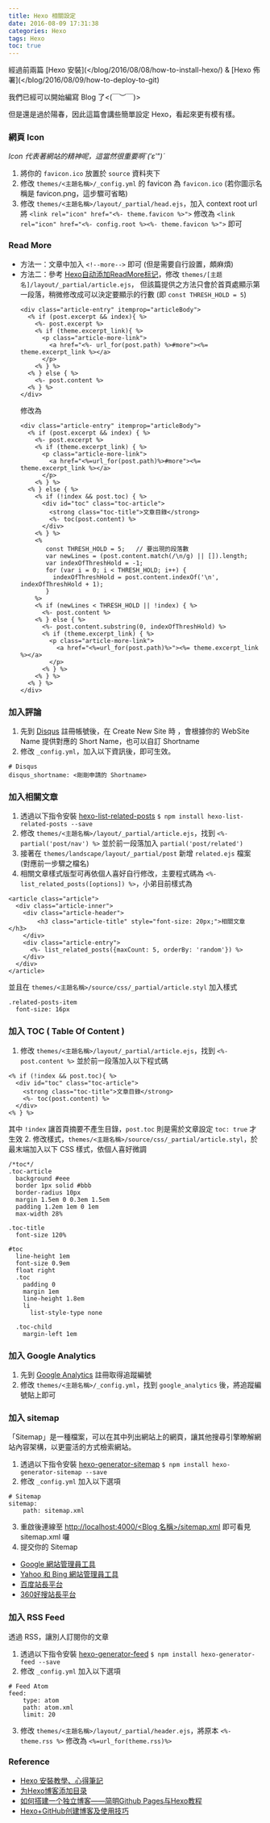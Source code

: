 ```yaml
---
title: Hexo 相關設定
date: 2016-08-09 17:31:38
categories: Hexo
tags: Hexo
toc: true
---
```

經過前兩篇 [Hexo 安裝](</blog/2016/08/08/how-to-install-hexo/) &amp; [Hexo 佈署](</blog/2016/08/09/how-to-deploy-to-git)

我們已經可以開始編寫 Blog 了<(￣︶￣)>

但是還是過於陽春，因此這篇會講些簡單設定 Hexo，看起來更有模有樣。

### 網頁 Icon
_Icon 代表著網站的精神呢，這當然很重要啊ˋ(′ε‵")ˊ_
1. 將你的 `favicon.ico` 放置於 `source` 資料夾下
2. 修改 `themes/<主題名稱>/_config.yml` 的 favicon 為 `favicon.ico` (若你圖示名稱是 favicon.png，這步驟可省略)
3. 修改 `themes/<主題名稱>/layout/_partial/head.ejs`，加入 context root url
    將 `<link rel="icon" href="<%- theme.favicon %>">` 修改為 `<link rel="icon" href="<%- config.root %><%- theme.favicon %>">` 即可

### Read More
* 方法一：文章中加入 `<!--more-->` 即可 (但是需要自行設置，頗麻煩)
* 方法二：參考  [Hexo自动添加ReadMore标记](https://twiceyuan.com/2014/05/25/hexo%E8%87%AA%E5%8A%A8%E6%B7%BB%E5%8A%A0readmore%E6%A0%87%E8%AE%B0/)，修改 `themes/[主题名]/layout/_partial/article.ejs`，
  但該篇提供之方法只會於首頁處顯示第一段落，稍微修改成可以決定要顯示的行數 (即 `const THRESH_HOLD = 5`)
    ```
    <div class="article-entry" itemprop="articleBody">
      <% if (post.excerpt && index){ %>
        <%- post.excerpt %>
        <% if (theme.excerpt_link){ %>
          <p class="article-more-link">
            <a href="<%- url_for(post.path) %>#more"><%= theme.excerpt_link %></a>
          </p>
        <% } %>
      <% } else { %>
        <%- post.content %>
      <% } %>
    </div>
    ```
    修改為
    ```
    <div class="article-entry" itemprop="articleBody">
      <% if (post.excerpt && index) { %>
        <%- post.excerpt %>
        <% if (theme.excerpt_link) { %>
          <p class="article-more-link">
            <a href="<%=url_for(post.path)%>#more"><%= theme.excerpt_link %></a>
          </p>
        <% } %>
      <% } else { %>
        <% if (!index && post.toc) { %>
          <div id="toc" class="toc-article">
            <strong class="toc-title">文章目錄</strong>
            <%- toc(post.content) %>
          </div>
        <% } %>
        <%
           const THRESH_HOLD = 5;   // 要出現的段落數
           var newLines = (post.content.match(/\n/g) || []).length;
           var indexOfThreshHold = -1;
           for (var i = 0; i < THRESH_HOLD; i++) {
             indexOfThreshHold = post.content.indexOf('\n', indexOfThreshHold + 1);
           }
        %>
        <% if (newLines < THRESH_HOLD || !index) { %>
          <%- post.content %>
        <% } else { %>
          <%- post.content.substring(0, indexOfThreshHold) %>
          <% if (theme.excerpt_link) { %>
            <p class="article-more-link">
              <a href="<%=url_for(post.path)%>"><%= theme.excerpt_link %></a>
            </p>
          <% } %>
        <% } %>
      <% } %>
    </div>
    ```

### 加入評論
1. 先到 [Disqus](http://disqus.com/) 註冊帳號後，在 Create New Site 時 ，會根據你的 WebSite Name 提供對應的 Short Name，也可以自訂 Shortname
2. 修改 `_config.yml`，加入以下資訊後，即可生效。
```
# Disqus
disqus_shortname: <剛剛申請的 Shortname>
```

### 加入相關文章
1. 透過以下指令安裝 [hexo-list-related-posts](https://github.com/nkmk/hexo-list-related-posts)
`$ npm install hexo-list-related-posts --save`
2. 修改 `themes/<主題名稱>/layout/_partial/article.ejs`，找到 `<%- partial('post/nav') %>` 並於前一段落加入 `partial('post/related')`
3. 接著在 `themes/landscape/layout/_partial/post` 新增 `related.ejs` 檔案 (對應前一步驟之檔名)
4. 相關文章樣式版型可再依個人喜好自行修改，主要程式碼為 `<%- list_related_posts([options]) %>`，小弟目前樣式為
```
<article class="article">
  <div class="article-inner">
    <div class="article-header">
        <h3 class="article-title" style="font-size: 20px;">相關文章</h3>
    </div>
    <div class="article-entry">
      <%- list_related_posts({maxCount: 5, orderBy: 'random'}) %>
    </div>
  </div>
</article>
```
並且在 `themes/<主題名稱>/source/css/_partial/article.styl` 加入樣式
```styl
.related-posts-item
  font-size: 16px
```

### 加入 TOC ( Table Of Content )
1. 修改 `themes/<主題名稱>/layout/_partial/article.ejs`，找到 `<%- post.content %>` 並於前一段落加入以下程式碼
  ```
  <% if (!index && post.toc){ %>
    <div id="toc" class="toc-article">
      <strong class="toc-title">文章目錄</strong>
      <%- toc(post.content) %>
    </div>
  <% } %>
  ```
  其中 `!index` 讓首頁摘要不產生目錄，`post.toc` 則是需於文章設定 `toc: true` 才生效
2. 修改樣式，`themes/<主題名稱>/source/css/_partial/article.styl`，於最末端加入以下 CSS 樣式，依個人喜好微調
```styl
/*toc*/
.toc-article
  background #eee
  border 1px solid #bbb
  border-radius 10px
  margin 1.5em 0 0.3em 1.5em
  padding 1.2em 1em 0 1em
  max-width 28%

.toc-title
  font-size 120%

#toc
  line-height 1em
  font-size 0.9em
  float right
  .toc
    padding 0
    margin 1em
    line-height 1.8em
    li
      list-style-type none

  .toc-child
    margin-left 1em
```

### 加入 Google Analytics
1. 先到 [Google Analytics](https://www.google.com.tw/intl/zh-TW/analytics/) 註冊取得追蹤編號
2. 修改 `themes/<主題名稱>/_config.yml`，找到 `google_analytics`  後，將追蹤編號貼上即可

### 加入 sitemap
「Sitemap」是一種檔案，可以在其中列出網站上的網頁，讓其他搜尋引擎瞭解網站內容架構，以更靈活的方式檢索網站。
1. 透過以下指令安裝 [hexo-generator-sitemap](https://github.com/hexojs/hexo-generator-sitemap)
`$ npm install hexo-generator-sitemap --save`
2. 修改 `_config.yml` 加入以下選項
```
# Sitemap
sitemap:
    path: sitemap.xml
```
3. 重啟後連線至 [http://localhost:4000/&lt;Blog 名稱&gt;/sitemap.xml](#) 即可看見 sitemap.xml 囉
4. 提交你的 Sitemap
  + [Google 網站管理員工具](https://www.google.com/webmasters/tools)
  + [Yahoo 和 Bing 網站管理員工具](http://www.bing.com/toolbox/webmaster)
  + [百度站長平台](http://zhanzhang.baidu.com)
  + [360好搜站長平台](http://zhanzhang.haosou.com)

### 加入 RSS Feed
透過 RSS，讓別人訂閱你的文章
1. 透過以下指令安裝 [hexo-generator-feed](https://github.com/hexojs/hexo-generator-feed)
`$ npm install hexo-generator-feed --save`
2. 修改 `_config.yml` 加入以下選項
```
# Feed Atom
feed:
    type: atom
    path: atom.xml
    limit: 20
```
3. 修改 `themes/<主題名稱>/layout/_partial/header.ejs`，將原本 `<%- theme.rss %>` 修改為 `<%=url_for(theme.rss)%>`

### Reference
* [Hexo 安裝教學、心得筆記](https://wwssllabcd.github.io/blog/2014/12/22/how-to-install-hexo/)
* [为Hexo博客添加目录](http://kuangqi.me/tricks/enable-table-of-contents-on-hexo/)
* [如何搭建一个独立博客——简明Github Pages与Hexo教程](http://www.jianshu.com/p/05289a4bc8b2)
* [Hexo+GitHub创建博客及使用技巧](http://longxdragon.github.io/2015/03/07/Hexo-GitHub-create-blog/)